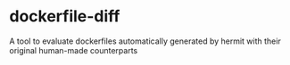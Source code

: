 # dockerfile-diff
A tool to evaluate dockerfiles automatically generated by hermit with their original human-made counterparts
